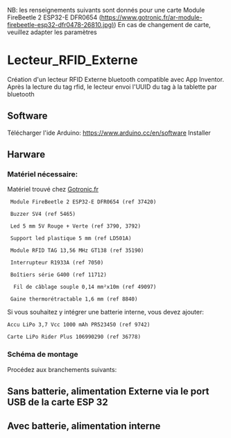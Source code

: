 NB: les renseignements suivants sont donnés pour une carte Module FireBeetle 2 ESP32-E DFR0654 ([https://www.gotronic.fr/ar-module-firebeetle-esp32-dfr0478-26810.jpg)](https://www.gotronic.fr/art-module-firebeetle-esp32-dfr0478-26810.htm))
En cas de changement de carte, veuillez adapter les paramètres 


# Lecteur_RFID_Externe
Création d'un lecteur RFID Externe bluetooth compatible avec App Inventor. Après la lecture du tag rfid, le lecteur envoi l'UUID du tag à la tablette par bluetooth


## Software
Télécharger l'ide Arduino: https://www.arduino.cc/en/software 
Installer 

## Harware
### Matériel nécessaire:
Matériel trouvé chez [Gotronic.fr](https://www.gotronic.fr/)
	
	 Module FireBeetle 2 ESP32-E DFR0654 (ref 37420)
		
	 Buzzer SV4 (ref 5465)
		
	 Led 5 mm 5V Rouge + Verte (ref 3790, 3792)
		
	 Support led plastique 5 mm (ref LD501A)
		
	 Module RFID TAG 13,56 MHz GT138 (ref 35190)
		
	 Interrupteur R1933A (ref 7050)
		
	 Boîtiers série G400 (ref 11712)
	 	
	  Fil de câblage souple 0,14 mm²x10m (ref 49097)
		
	 Gaine thermorétractable 1,6 mm (ref 8840)

Si vous souhaitez y intégrer une batterie interne, vous devez ajouter:

	Accu LiPo 3,7 Vcc 1000 mAh PR523450 (ref 9742)
 
	Carte LiPo Rider Plus 106990290 (ref 36778)

### Schéma de montage








Procédez aux branchements suivants:
## Sans batterie, alimentation Externe via le port USB de la carte ESP 32
## Avec batterie, alimentation interne 
